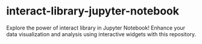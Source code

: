 # interact-library-jupyter-notebook
Explore the power of interact library in Jupyter Notebook! Enhance your data visualization and analysis using interactive widgets with this repository.
